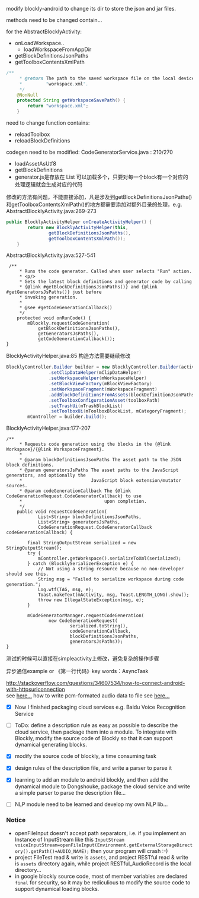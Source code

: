 modify blockly-android to change its dir to store the json and jar files.

methods need to be changed contain...

for the AbstractBlocklyActivity:
- onLoadWorkspace..
  - loadWorkspaceFromAppDir
- getBlockDefinitionsJsonPaths
- getToolboxContentsXmlPath

```Java
/**
     * @return The path to the saved workspace file on the local device. By default,
     *         "workspace.xml".
     */
    @NonNull
    protected String getWorkspaceSavePath() {
        return "workspace.xml";
    }
```

need to change function contains:
- reloadToolbox
- reloadBlockDefinitions

codegen need to be modified:
CodeGeneratorService.java : 210/270
- loadAssetAsUtf8
- getBlockDefinitions
- generator.js是存放在 List<String> 可以加载多个，只要对每一个block有一个对应的处理逻辑就会生成对应的代码

修改的方法有问题，不能直接添加，凡是涉及到getBlockDefinitionsJsonPaths()和getToolboxContentsXmlPath()的地方都需要添加对额外目录的处理，e.g.  AbstractBlocklyActivity.java:269-273

```Java
public BlocklyActivityHelper onCreateActivityHelper() {
        return new BlocklyActivityHelper(this,
                getBlockDefinitionsJsonPaths(),
                getToolboxContentsXmlPath());
    }
```
AbstractBlocklyActivity.java:527-541
```
 /**
     * Runs the code generator. Called when user selects "Run" action.
     * <p/>
     * Gets the latest block definitions and generator code by calling
     * {@link #getBlockDefinitionsJsonPaths()} and {@link #getGeneratorsJsPaths()} just before
     * invoking generation.
     *
     * @see #getCodeGenerationCallback()
     */
    protected void onRunCode() {
        mBlockly.requestCodeGeneration(
            getBlockDefinitionsJsonPaths(),
            getGeneratorsJsPaths(),
            getCodeGenerationCallback());
}
```

BlocklyActivityHelper.java:85 构造方法需要继续修改

```Java
BlocklyController.Builder builder = new BlocklyController.Builder(activity)
                .setClipDataHelper(mClipDataHelper)
                .setWorkspaceHelper(mWorkspaceHelper)
                .setBlockViewFactory(mBlockViewFactory)
                .setWorkspaceFragment(mWorkspaceFragment)
                .addBlockDefinitionsFromAssets(blockDefinitionJsonPaths)
                .setToolboxConfigurationAsset(toolboxPath)
                .setTrashUi(mTrashBlockList)
                .setToolboxUi(mToolboxBlockList, mCategoryFragment);
        mController = builder.build();
```
BlocklyActivityHelper.java:177-207
```
/**
     * Requests code generation using the blocks in the {@link Workspace}/{@link WorkspaceFragment}.
     *
     * @param blockDefinitionsJsonPaths The asset path to the JSON block definitions.
     * @param generatorsJsPaths The asset paths to the JavaScript generators, and optionally the
     *                          JavaScript block extension/mutator sources.
     * @param codeGenerationCallback The {@link CodeGenerationRequest.CodeGeneratorCallback} to use
     *                               upon completion.
     */
    public void requestCodeGeneration(
            List<String> blockDefinitionsJsonPaths,
            List<String> generatorsJsPaths,
            CodeGenerationRequest.CodeGeneratorCallback codeGenerationCallback) {

        final StringOutputStream serialized = new StringOutputStream();
        try {
            mController.getWorkspace().serializeToXml(serialized);
        } catch (BlocklySerializerException e) {
            // Not using a string resource because no non-developer should see this.
            String msg = "Failed to serialize workspace during code generation.";
            Log.wtf(TAG, msg, e);
            Toast.makeText(mActivity, msg, Toast.LENGTH_LONG).show();
            throw new IllegalStateException(msg, e);
        }

        mCodeGeneratorManager.requestCodeGeneration(
                new CodeGenerationRequest(
                        serialized.toString(),
                        codeGenerationCallback,
                        blockDefinitionsJsonPaths,
                        generatorsJsPaths));
}
```

测试的时候可以直接在simpleactivity上修改，避免复杂的操作步骤

异步通信example or 《第一行代码》key words：AsyncTask

http://stackoverflow.com/questions/34607534/how-to-connect-android-with-httpsurlconnection
<br>see [here...](http://stackoverflow.com/questions/34607534/how-to-connect-android-with-httpsurlconnection)
how to write pcm-formated audio data to file see [here...](http://stackoverflow.com/questions/13583827/audiorecord-writing-pcm-file)


- [x] Now I finished packaging cloud services e.g. Baidu Voice Recognition Service
- [ ] ToDo: define a description rule as easy as possible to describe the cloud service, then package them into a module. To integrate with Blockly, modify the source code of Blockly so that it can support dynamical generating blocks.

- [x] modify the source code of blockly, a time consuming task
- [x] design rules of the description file, and write a parser to parse it
- [x] learning to add an module to android blockly, and then add the dynamical module to Dongshouke, package the cloud service and write a simple parser to parse the description file...
- [ ] NLP module need to be learned and develop my own NLP lib...

### Notice
- openFileInput doesn't accept path separators, i.e. if you implement an Instance of InputStream like this `InputStream voiceInputStream=openFileInput(Environment.getExternalStorageDirectory().getPath()+AUDIO_NAME);` then your program will crash :-)
- project FileTest read & write is `assets`, and project RESTful read & write is `assets` directory again, while project RESTful_AudioRecord is the local directory...
- in google blockly source code, most of member variables are declared `final` for security, so it may be rediculious to modify the source code to support dynamical loading blocks. 

